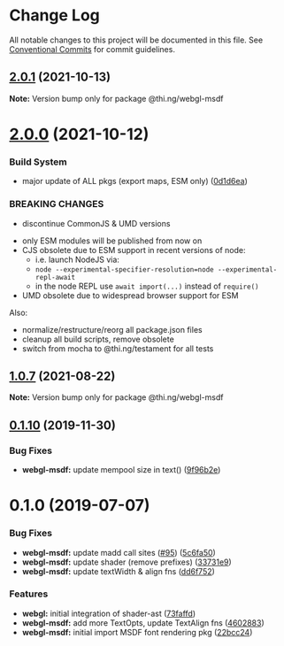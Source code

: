 # Change Log

All notable changes to this project will be documented in this file.
See [Conventional Commits](https://conventionalcommits.org) for commit guidelines.

## [2.0.1](https://github.com/thi-ng/umbrella/compare/@thi.ng/webgl-msdf@2.0.0...@thi.ng/webgl-msdf@2.0.1) (2021-10-13)

**Note:** Version bump only for package @thi.ng/webgl-msdf





# [2.0.0](https://github.com/thi-ng/umbrella/compare/@thi.ng/webgl-msdf@1.0.8...@thi.ng/webgl-msdf@2.0.0) (2021-10-12)


### Build System

* major update of ALL pkgs (export maps, ESM only) ([0d1d6ea](https://github.com/thi-ng/umbrella/commit/0d1d6ea9fab2a645d6c5f2bf2591459b939c09b6))


### BREAKING CHANGES

* discontinue CommonJS & UMD versions

- only ESM modules will be published from now on
- CJS obsolete due to ESM support in recent versions of node:
  - i.e. launch NodeJS via:
  - `node --experimental-specifier-resolution=node --experimental-repl-await`
  - in the node REPL use `await import(...)` instead of `require()`
- UMD obsolete due to widespread browser support for ESM

Also:
- normalize/restructure/reorg all package.json files
- cleanup all build scripts, remove obsolete
- switch from mocha to @thi.ng/testament for all tests






##  [1.0.7](https://github.com/thi-ng/umbrella/compare/@thi.ng/webgl-msdf@1.0.6...@thi.ng/webgl-msdf@1.0.7) (2021-08-22) 

**Note:** Version bump only for package @thi.ng/webgl-msdf 

##  [0.1.10](https://github.com/thi-ng/umbrella/compare/@thi.ng/webgl-msdf@0.1.9...@thi.ng/webgl-msdf@0.1.10) (2019-11-30) 

###  Bug Fixes 

- **webgl-msdf:** update mempool size in text() ([9f96b2e](https://github.com/thi-ng/umbrella/commit/9f96b2ec525cd8d8a5d5e31d39352f0c6e350991)) 

#  0.1.0 (2019-07-07) 

###  Bug Fixes 

- **webgl-msdf:** update madd call sites ([#95](https://github.com/thi-ng/umbrella/issues/95)) ([5c6fa50](https://github.com/thi-ng/umbrella/commit/5c6fa50)) 
- **webgl-msdf:** update shader (remove prefixes) ([33731e9](https://github.com/thi-ng/umbrella/commit/33731e9)) 
- **webgl-msdf:** update textWidth & align fns ([dd6f752](https://github.com/thi-ng/umbrella/commit/dd6f752)) 

###  Features 

- **webgl:** initial integration of shader-ast ([73faffd](https://github.com/thi-ng/umbrella/commit/73faffd)) 
- **webgl-msdf:** add more TextOpts, update TextAlign fns ([4602883](https://github.com/thi-ng/umbrella/commit/4602883)) 
- **webgl-msdf:** initial import MSDF font rendering pkg ([22bcc24](https://github.com/thi-ng/umbrella/commit/22bcc24))
